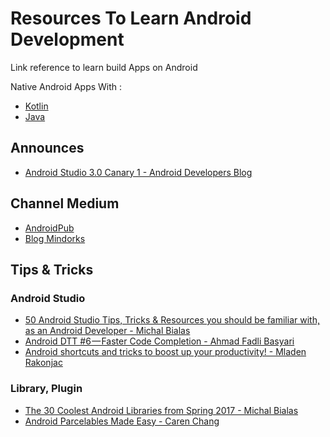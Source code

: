 # Resources To Learn Android Development

Link reference to learn build Apps on Android

Native Android Apps With : 
- [Kotlin](https://github.com/ramdanix/resource-to-learn-build-apps-on-android/blob/master/bookmark_kotlin.md)
- [Java](https://github.com/ramdanix/resource-to-learn-build-apps-on-android/blob/master/bookmark_java.md)

## Announces
- [Android Studio 3.0 Canary 1 - Android Developers Blog](https://android-developers.googleblog.com/2017/05/android-studio-3-0-canary1.html)

## Channel Medium
- [AndroidPub](https://android.jlelse.eu/)
- [Blog Mindorks](https://blog.mindorks.com/tagged/android)

## Tips & Tricks

### Android Studio
- [50 Android Studio Tips, Tricks & Resources you should be familiar with, as an Android Developer - Michal Bialas](https://medium.com/@mmbialas/50-android-studio-tips-tricks-resources-you-should-be-familiar-with-as-an-android-developer-af86e7cf56d2)
- [Android DTT #6 — Faster Code Completion - Ahmad Fadli Basyari](https://android.jlelse.eu/adtt-6-a-722c7b78dc91)
- [Android shortcuts and tricks to boost up your productivity! - Mladen Rakonjac](https://tech.fleka.me/android-shortcuts-and-tricks-to-boost-up-your-productivity-944548174582)

### Library, Plugin
- [The 30 Coolest Android Libraries from Spring 2017 - Michal Bialas](https://medium.freecodecamp.com/30-new-android-libraries-released-in-the-spring-of-2017-which-deserve-your-attention-faea359a1915)
- [Android Parcelables Made Easy - Caren Chang](https://medium.com/@calren24/android-parcelables-made-easy-acb742bcf96b)






